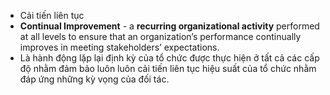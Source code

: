 - Cải tiến liên tục
- **Continual Improvement** - a **recurring organizational activity** performed at  all levels to ensure that an organization’s performance continually improves in meeting stakeholders’ expectations.
- Là hành động lặp lại định kỳ của tổ chức được thực hiện ở tất cả các cấp độ nhằm đảm bảo luôn luôn cải tiến liên tục hiệu suất của tổ chức nhằm đáp ứng những kỳ vọng của đối tác.